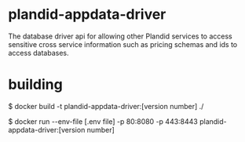# plandid-appdata-driver
The database driver api for allowing other Plandid services to access sensitive cross service information such as pricing schemas and ids to access databases.

# building
$ docker build -t plandid-appdata-driver:[version number] ./

$ docker run --env-file [.env file] -p 80:8080 -p 443:8443 plandid-appdata-driver:[version number]
